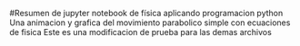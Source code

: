 #Resumen de jupyter notebook de física aplicando programacion python
Una animacion y grafica del movimiento parabolico simple con ecuaciones  de fisica
Este es una modificacion de prueba para las demas archivos
